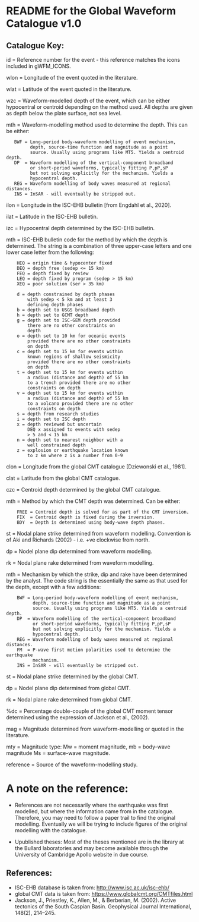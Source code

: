 # README for the Global Waveform Catalogue v1.0

## Catalogue Key:

id   = Reference number for the event - this reference matches the icons
       included in gWFM_ICONS.

wlon = Longitude of the event quoted in the literature.

wlat = Latitude of the event quoted in the literature.

wzc  = Waveform-modelled depth of the event, which can be either hypocentral or centroid
       depending on the method used. All depths are given as depth below the plate surface,
       not sea level.

mth  = Waveform-modelling method used to determine the depth. This can be either:

       BWF = Long-period body-waveform modelling of event mechanism,
             depth, source-time function and magnitude as a point
             source. Usually using programs like MT5. Yields a centroid depth.
       DP  = Waveform modelling of the vertical-component broadband
             or short-period waveforms, typically fitting P,pP,sP
             but not solving explicitly for the mechanism. Yields a
             hypocentral depth.
       REG = Waveform modelling of body waves measured at regional distances.
       INS = InSAR - will eventually be stripped out.

ilon  = Longitude in the ISC-EHB bulletin [from Engdahl et al., 2020].

ilat  = Latitude in the ISC-EHB bulletin.

izc   = Hypocentral depth determined by the ISC-EHB bulletin.

mth   = ISC-EHB bulletin code for the method by which the depth is determined.
        The string is a combination of three upper-case letters and one
        lower case letter from the following:

        HEQ = origin time & hypocenter fixed
        DEQ = depth free (sedep <= 15 km)
        FEQ = depth fixed by review
        LEQ = depth fixed by program (sedep > 15 km)
        XEQ = poor solution (ser > 35 km)

        d = depth constrained by depth phases
            with sedep < 5 km and at least 3
            defining depth phases
        b = depth set to USGS broadband depth
        h = depth set to GCMT depth
        g = depth set to ISC-GEM depth provided
            there are no other constraints on
            depth
        o = depth set to 10 km for oceanic events
            provided there are no other constraints
            on depth
        c = depth set to 15 km for events within
            known regions of shallow seismicity
            provided there are no other constraints
            on depth
        t = depth set to 15 km for events within
            a radius (distance and depth) of 55 km
            to a trench provided there are no other
            constraints on depth
        v = depth set to 15 km for events within
            a radius (distance and depth) of 55 km
            to a volcano provided there are no other
            constraints on depth
        s = depth from research studies
        i = depth set to ISC depth
        x = depth reviewed but uncertain
            DEQ x assigned to events with sedep
            > 5 and < 15 km
        n = depth set to nearest neighbor with a
            well constrained depth
        z = explosion or earthquake location known
            to z km where z is a number from 0-9

clon  = Longitude from the global CMT catalogue [Dziewonski et al., 1981].

clat  = Latitude from the global CMT catalogue.

czc   = Centroid depth determined by the global CMT catalogue.

mth   = Method by which the CMT depth was determined. Can be either:

        FREE = Centroid depth is solved for as part of the CMT inversion.
        FIX  = Centroid depth is fixed during the inversion.
        BDY  = Depth is determined using body-wave depth phases.

st    = Nodal plane strike determined from waveform modelling. Convention
        is of Aki and Richards (2002) - i.e. +ve clockwise from north.

dp    = Nodel plane dip determined from waveform modelling.

rk    = Nodal plane rake determined from waveform modelling.

mth   = Mechanism by which the strike, dip and rake have been determined by
        the analyst. The code string is the essentially the same as that
        used for the depth, except with a few additions:

        BWF = Long-period body-waveform modelling of event mechanism,
              depth, source-time function and magnitude as a point
              source. Usually using programs like MT5. Yields a centroid depth.
        DP  = Waveform modelling of the vertical-component broadband
              or short-period waveforms, typically fitting P,pP,sP
              but not solving explicitly for the mechanism. Yields a
              hypocentral depth.
        REG = Waveform modelling of body waves measured at regional distances.
        FM  = P-wave first motion polarities used to determine the earthquake
              mechanism.
        INS = InSAR - will eventually be stripped out.

st    = Nodal plane strike determined by the global CMT.

dp    = Nodel plane dip determined from global CMT.

rk    = Nodal plane rake determined from global CMT.

%dc   = Percentage double-couple of the global CMT moment tensor
        determined using the expression of Jackson et al., (2002).

mag   = Magnitude determined from waveform-modelling or quoted in
        the literature.

mty   = Magnitude type: Mw = moment magnitude, mb = body-wave magnitude
        Ms = surface-wave magnitude.

reference = Source of the waveform-modelling study.

# A note on the reference:

- References are not necessarily where the earthquake was first
  modelled, but where the information came from in the catalogue.
  Therefore, you may need to follow a paper trail to find the
  original modelling. Eventually we will be trying to include
  figures of the original modelling with the catalogue.

- Upublished theses: Most of the theses mentioned are in the library
  at the Bullard laboratories and may become available through the
  University of Cambridge Apollo website in due course.

## References:

- ISC-EHB database is taken from: http://www.isc.ac.uk/isc-ehb/
- global CMT data is taken from: https://www.globalcmt.org/CMTfiles.html
- Jackson, J., Priestley, K., Allen, M., & Berberian, M. (2002). Active tectonics of the South Caspian Basin. Geophysical Journal International, 148(2), 214–245.
